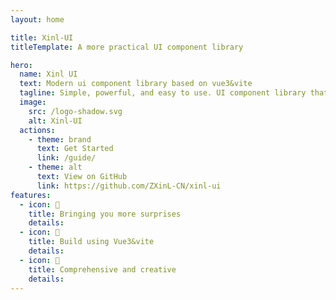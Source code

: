 ```yaml
---
layout: home

title: Xinl-UI
titleTemplate: A more practical UI component library

hero:
  name: Xinl UI
  text: Modern ui component library based on vue3&vite
  tagline: Simple, powerful, and easy to use. UI component library that meets all scenarios.
  image:
    src: /logo-shadow.svg
    alt: Xinl-UI
  actions:
    - theme: brand
      text: Get Started
      link: /guide/
    - theme: alt
      text: View on GitHub
      link: https://github.com/ZXinL-CN/xinl-ui
features:
  - icon: 🎅
    title: Bringing you more surprises
    details: 
  - icon: 🚀
    title: Build using Vue3&vite
    details: 
  - icon: 💖
    title: Comprehensive and creative
    details: 
---
```

